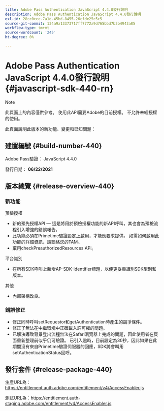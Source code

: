 ```yaml
---
title: Adobe Pass Authentication JavaScript 4.4.0發行說明
description: Adobe Pass Authentication JavaScript 4.4.0發行說明
exl-id: 28cc0ccc-7a1d-45bd-8455-26cfde25c5c5
source-git-commit: 134a9a13373717ff7772a9d765bbd7b3b4943a85
workflow-type: tm+mt
source-wordcount: '245'
ht-degree: 0%

---
```


# Adobe Pass Authentication JavaScript 4.4.0發行說明 {#javascript-sdk-440-rn}

>[!NOTE]
>
>此頁面上的內容僅供參考。 使用此API需要Adobe的目前授權。 不允許未經授權的使用。

此頁面說明此版本的新功能、變更和已知問題：

## 建置編號 {#build-number-440}

Adobe Pass驗證： JavaScript 4.4.0

發行日期： **06/22/2021**

## 版本總覽 {#release-overview-440}

### 新功能

預檢授權

* 新的預先授權API — 這是將用於預檢授權功能的新API呼叫，其也會為預檢流程引入增強的錯誤報告。
* 此功能必須在Primetime驗證設定上啟用，才能應要求提供。 如需如何啟用此功能的詳細資訊，請聯絡您的TAM。
* 棄用checkPreauthorizedResources API。

平台識別

* 在所有SDK呼叫上新增AP-SDK-Identifier標題，以便更妥善識別SDK型別和版本。

其他

* 內部架構改良。

### 錯誤修正

* 修正同時呼叫setRequestor和getAuthentication時產生的競爭條件。
* 修正了無法在中繼環境中正確載入許可權的問題。
* 已解決導致背景登出流程無法在Safari瀏覽器上完成的問題，因此使用者在頁面重新整理前似乎仍可驗證。 已引入逾時，目前設定為30秒，因此如果在此期間沒有來自Primetime驗證伺服器的回應，SDK將會叫用setAuthenticationStatus回呼。

## 發行套件 {#release-package-440}

生產URL為： https://entitlement.auth.adobe.com/entitlement/v4/AccessEnabler.js

測試URL為：https://entitlement.auth-staging.adobe.com/entitlement/v4/AccessEnabler.js
